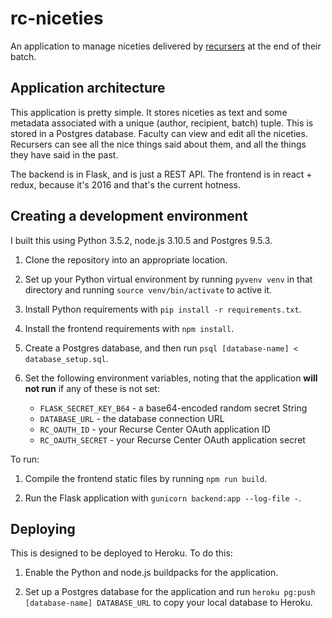 # rc-niceties

An application to manage niceties delivered by [recursers](https://recurse.com) at the end of their batch.

## Application architecture

This application is pretty simple. It stores niceties as text and some metadata associated with a unique (author, recipient, batch) tuple. This is stored in a Postgres database. Faculty can view and edit all the niceties. Recursers can see all the nice things said about them, and all the things they have said in the past.

The backend is in Flask, and is just a REST API. The frontend is in react + redux, because it's 2016 and that's the current hotness.

## Creating a development environment

I built this using Python 3.5.2, node.js 3.10.5 and Postgres 9.5.3.

1. Clone the repository into an appropriate location.

2. Set up your Python virtual environment by running `pyvenv venv` in that directory and running `source venv/bin/activate` to active it.

3. Install Python requirements with `pip install -r requirements.txt`.

4. Install the frontend requirements with `npm install`.

5. Create a Postgres database, and then run `psql [database-name] < database_setup.sql`.

6. Set the following environment variables, noting that the application **will not run** if any of these is not set:

    * `FLASK_SECRET_KEY_B64` - a base64-encoded random secret String
    * `DATABASE_URL` - the database connection URL
    * `RC_OAUTH_ID` - your Recurse Center OAuth application ID
    * `RC_OAUTH_SECRET` - your Recurse Center OAuth application secret


To run:

1. Compile the frontend static files by running `npm run build`.

2. Run the Flask application with `gunicorn backend:app --log-file -`.

## Deploying

This is designed to be deployed to Heroku. To do this:

1. Enable the Python and node.js buildpacks for the application.

2. Set up a Postgres database for the application and run `heroku pg:push [database-name] DATABASE_URL` to copy your local database to Heroku.
